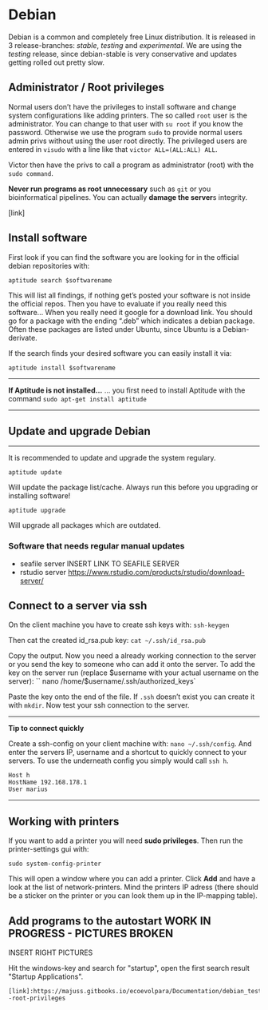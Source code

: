 # Debian

Debian is a common and completely free Linux distribution. It is released in 3 release-branches: *stable*, *testing* and *experimental*. We are using the *testing* release, since debian-stable is very conservative and updates getting rolled out pretty slow.

## Administrator / Root privileges

Normal users don’t have the privileges to install software and change system configurations like adding printers. The so called `root` user is the administrator. You can change to that user with `su root` if you know the password. Otherwise we use the program `sudo` to provide normal users admin privs without using the user root directly. The privileged users are entered in `visudo` with a line like that `victor ALL=(ALL:ALL) ALL`.

Victor then have the privs to call a program as administrator (root) with the `sudo command`.

**Never run programs as root unnecessary** such as `git` or you bioinformatical pipelines. You can actually **damage the server**s integrity.

[link]

## Install software

First look if you can find the software you are looking for in the official debian repositories with:
```
aptitude search $softwarename
```
This will list all findings, if nothing get’s posted your software is not inside the official repos. Then you have to evaluate if you really need this software… When you really need it google for a download link. You should go for a package with the ending “.deb” which indicates a debian package. Often these packages are listed under Ubuntu, since Ubuntu is a Debian-derivate.

If the search finds your desired software you can easily install it via:
```
aptitude install $softwarename
```

---
**If Aptitude is not installed...**
... you first need to install Aptitude with the command `sudo apt-get install aptitude`

---

## Update and upgrade Debian
-------------------------

It is recommended to update and upgrade the system regulary.
```
aptitude update
```
Will update the package list/cache. Always run this before you upgrading or installing software!
```
aptitude upgrade
```
Will upgrade all packages which are outdated.

### Software that needs regular manual updates

-   seafile server INSERT LINK TO SEAFILE SERVER
-   rstudio server <https://www.rstudio.com/products/rstudio/download-server/>

## Connect to a server via ssh

On the client machine you have to create ssh keys with: `ssh-keygen`

Then cat the created id_rsa.pub key: `cat ~/.ssh/id_rsa.pub`

Copy the output. Now you need a already working connection to the server or you send the key to someone who can add it onto the server. To add the key on the server run (replace $username with your actual username on the server): `` nano /home/$username/.ssh/authorized_keys`

Paste the key onto the end of the file. If `.ssh` doesn’t exist you can create it with `mkdir`. Now test your ssh connection to the server.


---
**Tip to connect quickly**

Create a ssh-config on your client machine with: `nano ~/.ssh/config`. And enter the servers IP, username and a shortcut to quickly connect to your servers. To use the underneath config you simply would call `ssh h`.
```
Host h
HostName 192.168.178.1
User marius
```
---

## Working with printers

If you want to add a printer you will need **sudo privileges**. Then run the printer-settings gui with:
```
sudo system-config-printer
```
This will open a window where you can add a printer. Click **Add** and have a look at the list of network-printers. Mind the printers IP adress (there should be a sticker on the printer or you can look them up in the IP-mapping table).

## Add programs to the autostart WORK IN PROGRESS - PICTURES BROKEN

INSERT RIGHT PICTURES

Hit the windows-key and search for "startup", open the first search result "Startup Applications".

    [link]:https://majuss.gitbooks.io/ecoevolpara/Documentation/debian_test.html#administrator--root-privileges